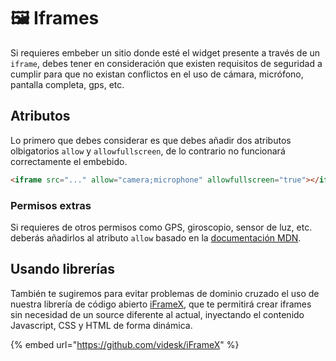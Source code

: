 # 🖼 Iframes

Si requieres embeber un sitio donde esté el widget presente a través de un `iframe`, debes tener en consideración que existen requisitos de seguridad a cumplir para que no existan conflictos en el uso de cámara, micrófono, pantalla completa, gps, etc.

## Atributos

Lo primero que debes considerar es que debes añadir dos atributos olbigatorios `allow` y `allowfullscreen`, de lo contrario no funcionará correctamente el embebido.

```html
<iframe src="..." allow="camera;microphone" allowfullscreen="true"></iframe>
```

### Permisos extras

Si requieres de otros permisos como GPS, giroscopio, sensor de luz, etc. deberás añadirlos al atributo `allow` basado en la [documentación MDN](https://developer.mozilla.org/en-US/docs/Web/HTTP/Permissions\_Policy).

## Usando librerías

También te sugiremos para evitar problemas de dominio cruzado el uso de nuestra librería de código abierto [iFrameX](https://github.com/videsk/iFrameX), que te permitirá crear iframes sin necesidad de un source diferente al actual, inyectando el contenido Javascript, CSS y HTML de forma dinámica.

{% embed url="https://github.com/videsk/iFrameX" %}

